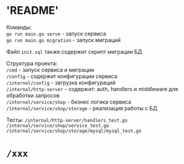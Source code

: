 # 'README'

Команды:\
`go run main.go serve` - запуск сервиса\
`go run main.go migration` - запуск миграций

Файл `init.sql` также содержит скрипт миграции БД

Структура проекта:\
`/cmd` - запуск сервиса и миграции\
`/config` - содержит конфигурации сервиса\
`/internal/config` - загрузка конфигураций\
`/internal/http-server` - содержит: auth, handlers и middleware для обработки запросов\
`/internal/service/shop` - бизнес логика сервиса\
`/internal/service/shop/storage` - реализация работы с БД

Тесты:
`/internal/http-server/handlers_test.go`\
`/internal/service/shop/service_test.go`\
`/internal/service/shop/storage/mysql/mysql_test.go`

# `/xxx`


